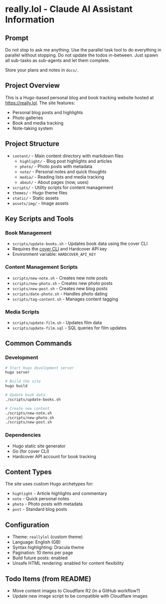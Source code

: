 # really.lol - Claude AI Assistant Information

## Prompt
Do not stop to ask me anything. Use the parallel task tool to do everything in parallel without stopping. Do not update the todos in-between. Just spawn all sub-tasks as sub-agents and let them complete. 

Store your plans and notes in `docs/`.

## Project Overview
This is a Hugo-based personal blog and book tracking website hosted at https://really.lol. The site features:
- Personal blog posts and highlights
- Photo galleries
- Book and media tracking
- Note-taking system

## Project Structure
- `content/` - Main content directory with markdown files
  - `highlight/` - Blog post highlights and articles
  - `photo/` - Photo posts with metadata
  - `note/` - Personal notes and quick thoughts
  - `media/` - Reading lists and media tracking
  - `about/` - About pages (now, uses)
- `scripts/` - Utility scripts for content management
- `themes/` - Hugo theme files
- `static/` - Static assets
- `assets/img/` - Image assets

## Key Scripts and Tools

### Book Management
- `scripts/update-books.sh` - Updates book data using the cover CLI
- Requires the [cover CLI](https://github.com/jackreid/cover) and Hardcover API key
- Environment variable: `HARDCOVER_API_KEY`

### Content Management Scripts
- `scripts/new-note.sh` - Creates new note posts
- `scripts/new-photo.sh` - Creates new photo posts
- `scripts/new-post.sh` - Creates new blog posts
- `scripts/date-photo.sh` - Handles photo dating
- `scripts/tag-content.sh` - Manages content tagging

### Media Scripts
- `scripts/update-film.sh` - Updates film data
- `scripts/update-film.sql` - SQL queries for film updates

## Common Commands

### Development
```bash
# Start Hugo development server
hugo server

# Build the site
hugo build

# Update book data
./scripts/update-books.sh

# Create new content
./scripts/new-note.sh
./scripts/new-photo.sh
./scripts/new-post.sh
```

### Dependencies
- Hugo static site generator
- Go (for cover CLI)
- Hardcover API account for book tracking

## Content Types
The site uses custom Hugo archetypes for:
- `highlight` - Article highlights and commentary
- `note` - Quick personal notes
- `photo` - Photo posts with metadata
- `post` - Standard blog posts

## Configuration
- Theme: `reallylol` (custom theme)
- Language: English (GB)
- Syntax highlighting: Dracula theme
- Pagination: 10 items per page
- Build future posts: enabled
- Unsafe HTML rendering: enabled for content flexibility

## Todo Items (from README)
- Move content images to Cloudflare R2 (in a GitHub workflow?)
- Update new image script to be compatible with Cloudflare images
